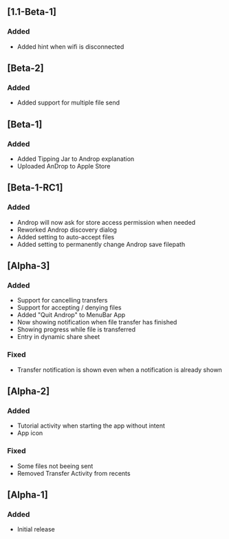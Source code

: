 ## [1.1-Beta-1]
### Added
- Added hint when wifi is disconnected

## [Beta-2]
### Added 
- Added support for multiple file send

## [Beta-1]
### Added 
- Added Tipping Jar to Androp explanation
- Uploaded AnDrop to Apple Store

## [Beta-1-RC1]
### Added 
- Androp will now ask for store access permission when needed
- Reworked Androp discovery dialog
- Added setting to auto-accept files
- Added setting to permanently change Androp save filepath

## [Alpha-3]
### Added 
- Support for cancelling transfers
- Support for accepting / denying files
- Added "Quit Androp" to MenuBar App
- Now showing notification when file transfer has finished
- Showing progress while file is transferred
- Entry in dynamic share sheet

### Fixed
- Transfer notification is shown even when a notification is already shown


## [Alpha-2]
### Added 
- Tutorial activity when starting the app without intent
- App icon

### Fixed
- Some files not beeing sent
- Removed Transfer Activity from recents


## [Alpha-1]
### Added 
- Initial release